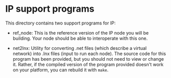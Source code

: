 # IP support programs

This directory contains two support programs for IP:

 - ref_node: This is the reference version of the IP node you will be
   building.  Your node should be able to interoperate with this one.

 - net2lnx: Utility for converting .net files (which describe a
   virtual network) into .lnx files (input to run each node).  The
   source code for this program has been provided, but you should not
   need to view or change it.  Rather, if the compiled version of the
   program provided doesn't work on your platform, you can rebuild it
   with `make`.  
